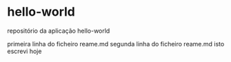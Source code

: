 # hello-world
repositório da aplicação hello-world

primeira linha do ficheiro reame.md
segunda linha do ficheiro reame.md
isto escrevi hoje
